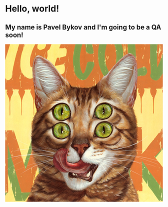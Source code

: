 # Hello, world!

## My name is Pavel Bykov and I'm going to be a QA soon!

![I love cats](/images/picture.jpg)